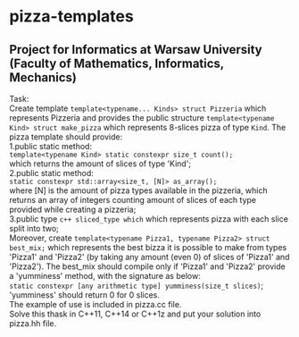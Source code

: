 # pizza-templates
## Project for Informatics at Warsaw University (Faculty of Mathematics, Informatics, Mechanics)  
Task:  
Create template ```template<typename... Kinds> struct Pizzeria``` which represents Pizzeria and provides the public structure ```template<typename Kind> struct make_pizza``` which represents 8-slices pizza of type ```Kind```. The pizza template should provide:  
1.public static method:  
  ```template<typename Kind> static constexpr size_t count();```  
  which returns the amount of slices of type 'Kind';  
2.public static method:  
  ```static constexpr std::array<size_t, [N]> as_array();```  
  where [N] is the amount of pizza types available in the pizzeria, which returns an array of integers counting amount of      slices of each type provided while creating a pizzeria;  
3.public type ```c++ sliced_type which``` which represents pizza with each slice split into two;  
Moreover, create ```template<typename Pizza1, typename Pizza2> struct best_mix;``` which represents the best bizza it is possible to make from types 'Pizza1' and 'Pizza2' (by taking any amount (even 0) of slices of 'Pizza1' and 'Pizza2'). The best_mix should compile only if 'Pizza1' and 'Pizza2' provide a 'yumminess' method, with the signature as below:  
```static constexpr [any arithmetic type] yumminess(size_t slices)```;  
'yumminess' should return 0 for 0 slices.  
The example of use is included in pizza.cc file.  
Solve this thask in C++11, C++14 or C++1z and put your solution into pizza.hh file.
